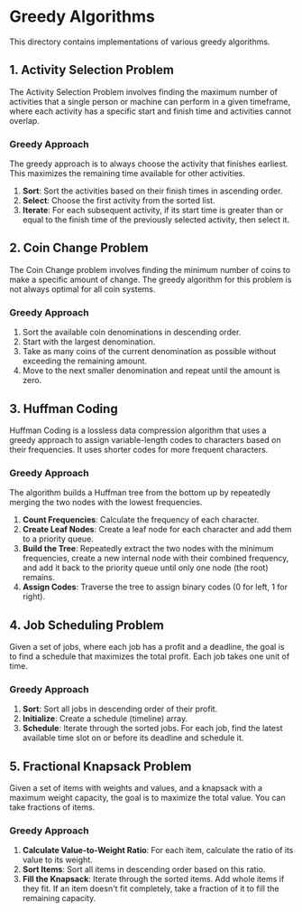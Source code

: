 # Greedy Algorithms

This directory contains implementations of various greedy algorithms.

## 1. Activity Selection Problem

The Activity Selection Problem involves finding the maximum number of activities that a single person or machine can perform in a given timeframe, where each activity has a specific start and finish time and activities cannot overlap.

### Greedy Approach

The greedy approach is to always choose the activity that finishes earliest. This maximizes the remaining time available for other activities.

1.  **Sort**: Sort the activities based on their finish times in ascending order.
2.  **Select**: Choose the first activity from the sorted list.
3.  **Iterate**: For each subsequent activity, if its start time is greater than or equal to the finish time of the previously selected activity, then select it.

## 2. Coin Change Problem

The Coin Change problem involves finding the minimum number of coins to make a specific amount of change. The greedy algorithm for this problem is not always optimal for all coin systems.

### Greedy Approach

1.  Sort the available coin denominations in descending order.
2.  Start with the largest denomination.
3.  Take as many coins of the current denomination as possible without exceeding the remaining amount.
4.  Move to the next smaller denomination and repeat until the amount is zero.

## 3. Huffman Coding

Huffman Coding is a lossless data compression algorithm that uses a greedy approach to assign variable-length codes to characters based on their frequencies. It uses shorter codes for more frequent characters.

### Greedy Approach

The algorithm builds a Huffman tree from the bottom up by repeatedly merging the two nodes with the lowest frequencies.

1.  **Count Frequencies**: Calculate the frequency of each character.
2.  **Create Leaf Nodes**: Create a leaf node for each character and add them to a priority queue.
3.  **Build the Tree**: Repeatedly extract the two nodes with the minimum frequencies, create a new internal node with their combined frequency, and add it back to the priority queue until only one node (the root) remains.
4.  **Assign Codes**: Traverse the tree to assign binary codes (0 for left, 1 for right).

## 4. Job Scheduling Problem

Given a set of jobs, where each job has a profit and a deadline, the goal is to find a schedule that maximizes the total profit. Each job takes one unit of time.

### Greedy Approach

1.  **Sort**: Sort all jobs in descending order of their profit.
2.  **Initialize**: Create a schedule (timeline) array.
3.  **Schedule**: Iterate through the sorted jobs. For each job, find the latest available time slot on or before its deadline and schedule it.

## 5. Fractional Knapsack Problem

Given a set of items with weights and values, and a knapsack with a maximum weight capacity, the goal is to maximize the total value. You can take fractions of items.

### Greedy Approach

1.  **Calculate Value-to-Weight Ratio**: For each item, calculate the ratio of its value to its weight.
2.  **Sort Items**: Sort all items in descending order based on this ratio.
3.  **Fill the Knapsack**: Iterate through the sorted items. Add whole items if they fit. If an item doesn't fit completely, take a fraction of it to fill the remaining capacity.

